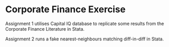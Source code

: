 # Corporate Finance Exercise

Assignment 1 utilises Capital IQ database to replicate some results from the Corporate Finance Literature in Stata.

Assignment 2 runs a fake nearest-neighbours matching diff-in-diff in Stata.
